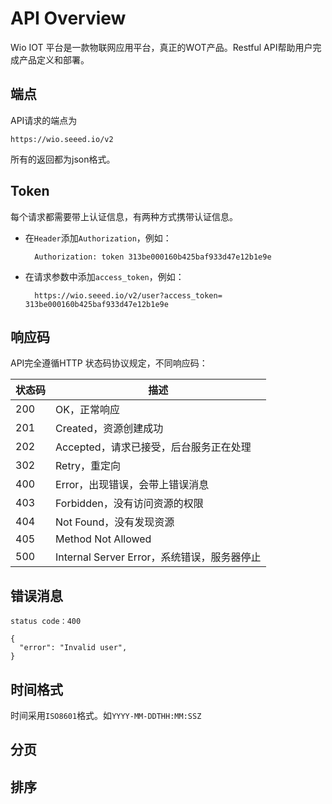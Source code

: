 # API Overview
Wio IOT 平台是一款物联网应用平台，真正的WOT产品。Restful API帮助用户完成产品定义和部署。

## 端点
API请求的端点为
	
	https://wio.seeed.io/v2
	
所有的返回都为json格式。
	
	
## Token
每个请求都需要带上认证信息，有两种方式携带认证信息。

- 在`Header`添加`Authorization`，例如：
	
		Authorization: token 313be000160b425baf933d47e12b1e9e
	
- 在请求参数中添加`access_token`，例如：

		https://wio.seeed.io/v2/user?access_token= 313be000160b425baf933d47e12b1e9e
		
## 响应码
API完全遵循HTTP 状态码协议规定，不同响应码：

状态码 | 描述
---|---
200 | OK，正常响应
201 | Created，资源创建成功
202 | Accepted，请求已接受，后台服务正在处理
302 | Retry，重定向
400 | Error，出现错误，会带上错误消息
403 | Forbidden，没有访问资源的权限
404 | Not Found，没有发现资源
405 | Method Not Allowed
500 | Internal Server Error，系统错误，服务器停止

## 错误消息
`status code：400`

	{
	  "error": "Invalid user",
	}
	
## 时间格式
时间采用`ISO8601`格式。如`YYYY-MM-DDTHH:MM:SSZ`

## 分页

## 排序
